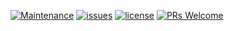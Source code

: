 [![Maintenance](https://img.shields.io/badge/Maintained%3F-yes-green.svg)](https://github.com/NullCrew/food-blog/graphs/commit-activity)
[![issues](https://img.shields.io/github/issues/devclub-iitd/ShareACab)](https://github.com/NullCrew/food-blog/issues)
[![license](https://img.shields.io/github/license/devclub-iitd/ShareACab)](https://github.com/NullCrew/food-blog)
[![PRs Welcome](https://img.shields.io/badge/PRs-welcome-green.svg)](#)

